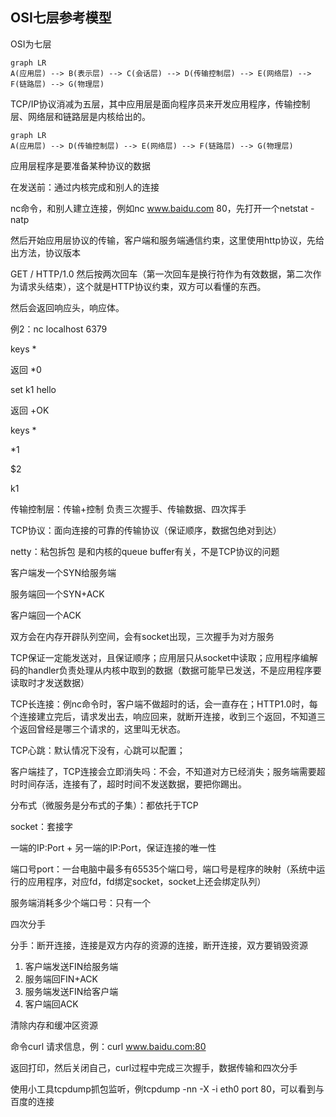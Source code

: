 ## OSI七层参考模型

OSI为七层
```mermaid
graph LR
A(应用层) --> B(表示层) --> C(会话层) --> D(传输控制层) --> E(网络层) --> F(链路层) --> G(物理层)
```

TCP/IP协议消减为五层，其中应用层是面向程序员来开发应用程序，传输控制层、网络层和链路层是内核给出的。

```mermaid
graph LR
A(应用层) --> D(传输控制层) --> E(网络层) --> F(链路层) --> G(物理层)
```

应用层程序是要准备某种协议的数据

在发送前：通过内核完成和别人的连接

nc命令，和别人建立连接，例如nc www.baidu.com 80，先打开一个netstat -natp

然后开始应用层协议的传输，客户端和服务端通信约束，这里使用http协议，先给出方法，协议版本

GET / HTTP/1.0 然后按两次回车（第一次回车是换行符作为有效数据，第二次作为请求头结束），这个就是HTTP协议约束，双方可以看懂的东西。

然后会返回响应头，响应体。

例2：nc localhost 6379

keys *

返回 *0

set k1 hello

返回 +OK

keys *

*1

$2

k1 

传输控制层：传输+控制   负责三次握手、传输数据、四次挥手

TCP协议：面向连接的可靠的传输协议（保证顺序，数据包绝对到达）

netty：粘包拆包 是和内核的queue buffer有关，不是TCP协议的问题

客户端发一个SYN给服务端

服务端回一个SYN+ACK

客户端回一个ACK

双方会在内存开辟队列空间，会有socket出现，三次握手为对方服务

TCP保证一定能发送对，且保证顺序；应用层只从socket中读取；应用程序编解码的handler负责处理从内核中取到的数据（数据可能早已发送，不是应用程序要读取时才发送数据）

TCP长连接：例nc命令时，客户端不做超时的话，会一直存在；HTTP1.0时，每个连接建立完后，请求发出去，响应回来，就断开连接，收到三个返回，不知道三个返回曾经是哪三个请求的，这里叫无状态。

TCP心跳：默认情况下没有，心跳可以配置；

客户端挂了，TCP连接会立即消失吗：不会，不知道对方已经消失；服务端需要超时时间存活，连接有了，超时时间不发送数据，要把你踢出。

分布式（微服务是分布式的子集）：都依托于TCP



socket：套接字

一端的IP:Port + 另一端的IP:Port，保证连接的唯一性



端口号port：一台电脑中最多有65535个端口号，端口号是程序的映射（系统中运行的应用程序，对应fd，fd绑定socket，socket上还会绑定队列）

服务端消耗多少个端口号：只有一个



四次分手

分手：断开连接，连接是双方内存的资源的连接，断开连接，双方要销毁资源

1. 客户端发送FIN给服务端
2. 服务端回FIN+ACK
3. 服务端发送FIN给客户端
4. 客户端回ACK

清除内存和缓冲区资源



命令curl 请求信息，例：curl www.baidu.com:80

返回打印，然后关闭自己，curl过程中完成三次握手，数据传输和四次分手

使用小工具tcpdump抓包监听，例tcpdump -nn -X -i eth0 port 80，可以看到与百度的连接





